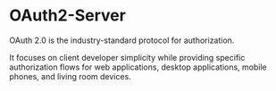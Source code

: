 # OAuth2-Server

OAuth 2.0 is the industry-standard protocol for authorization. 

It focuses on client developer simplicity while providing specific authorization flows for web applications, 
desktop applications, mobile phones, and living room devices.
